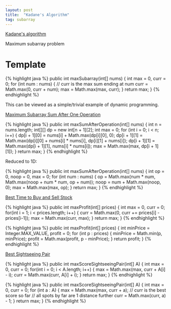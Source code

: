 ```yaml
---
layout: post
title:  "Kadane's Algorithm"
tag: subarray
---
```

[Kadane's algorithm](https://en.wikipedia.org/wiki/Maximum_subarray_problem#Kadane's_algorithm)

Maximum subarray problem

# Template

{% highlight java %}
public int maxSubarray(int[] nums) {
    int max = 0, curr = 0;
    for (int num : nums) {
        // curr is the max sum ending at num
        curr = Math.max(0, curr + num);
        max = Math.max(max, curr);
    }
    return max;
}
{% endhighlight %}

This can be viewed as a simple/trivial example of dynamic programming.

[Maximum Subarray Sum After One Operation][maximum-subarray-sum-after-one-operation]

{% highlight java %}
public int maxSumAfterOperation(int[] nums) {
    int n = nums.length;
    int[][] dp = new int[n + 1][2];
    int max = 0;
    for (int i = 0; i < n; i++) {
        dp[i + 1][0] = nums[i] + Math.max(dp[i][0], 0);
        dp[i + 1][1] = Math.max(dp[i][0] + nums[i] * nums[i], dp[i][1] + nums[i]);
        dp[i + 1][1] = Math.max(dp[i + 1][1], nums[i] * nums[i]);
        max = Math.max(max, dp[i + 1][1]);
    }
    return max;
}
{% endhighlight %}

Reduced to 1D:

{% highlight java %}
public int maxSumAfterOperation(int[] nums) {
    int op = 0, noop = 0, max = 0;
    for (int num : nums) {
        op = Math.max(num * num, Math.max(noop + num * num, op + num));
        noop = num + Math.max(noop, 0);
        max = Math.max(max, op);
    }
    return max;
}
{% endhighlight %}

[Best Time to Buy and Sell Stock][best-time-to-buy-and-sell-stock]

{% highlight java %}
public int maxProfit(int[] prices) {
    int max = 0, curr = 0;
    for(int i = 1; i < prices.length; i++) {
        curr = Math.max(0, curr += prices[i] - prices[i-1]);
        max = Math.max(curr, max);
    }
    return max;
}
{% endhighlight %}

{% highlight java %}
public int maxProfit(int[] prices) {
    int minPrice = Integer.MAX_VALUE, profit = 0;
    for (int p : prices) {
        minPrice = Math.min(p, minPrice);
        profit = Math.max(profit, p - minPrice);
    }
    return profit;
}
{% endhighlight %}

[Best Sightseeing Pair][best-sightseeing-pair]

{% highlight java %}
public int maxScoreSightseeingPair(int[] A) {
    int max = 0, curr = 0;
    for(int i = 0; i < A.length; i++) {
        max = Math.max(max, curr + A[i] - i);
        curr = Math.max(curr, A[i] + i);
    }
    return max;
}
{% endhighlight %}

{% highlight java %}
public int maxScoreSightseeingPair(int[] A) {
    int max = 0, curr = 0;
    for (int a : A) {
        max = Math.max(max, curr + a);
        // curr is the best score so far
        // all spots by far are 1 distance further
        curr = Math.max(curr, a) - 1;
    }
    return max;
}
{% endhighlight %}

[best-sightseeing-pair]: https://leetcode.com/problems/best-sightseeing-pair/
[best-time-to-buy-and-sell-stock]: https://leetcode.com/problems/best-time-to-buy-and-sell-stock/
[maximum-subarray-sum-after-one-operation]: https://leetcode.com/problems/maximum-subarray-sum-after-one-operation/
